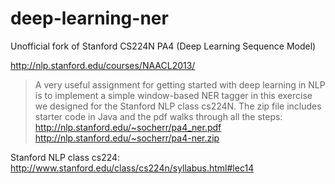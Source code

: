 deep-learning-ner
=================

Unofficial fork of Stanford CS224N PA4 (Deep Learning Sequence Model)

http://nlp.stanford.edu/courses/NAACL2013/

> A very useful assignment for getting started with deep learning in NLP is to implement a simple window-based NER tagger in this exercise we designed for the Stanford NLP class cs224N. The zip file includes starter code in Java and the pdf walks through all the steps:
http://nlp.stanford.edu/~socherr/pa4_ner.pdf
http://nlp.stanford.edu/~socherr/pa4-ner.zip

Stanford NLP class cs224: http://www.stanford.edu/class/cs224n/syllabus.html#lec14


